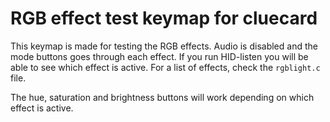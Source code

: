 # RGB effect test keymap for cluecard

This keymap is made for testing the RGB effects. Audio is disabled and the mode buttons goes through each effect. If you run HID-listen you will be able to see which effect is active. For a list of effects, check the `rgblight.c` file.

The hue, saturation and brightness buttons will work depending on which effect is active.
